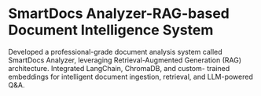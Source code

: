 # SmartDocs Analyzer-RAG-based Document Intelligence System
Developed a professional-grade document analysis system called SmartDocs Analyzer, leveraging Retrieval-Augmented Generation (RAG) architecture. Integrated LangChain, ChromaDB, and custom- trained embeddings for intelligent document ingestion, retrieval, and LLM-powered Q&A.
